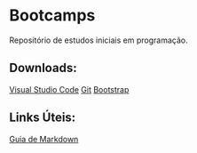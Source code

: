 # Bootcamps
Repositório de estudos iniciais em programação.

## Downloads:
[Visual Studio Code](https://code.visualstudio.com/)
[Git](https://gitforwindows.org/)
[Bootstrap](https://getbootstrap.com/)

## Links Úteis:
[Guia de Markdown](https://www.markdownguide.org/)
